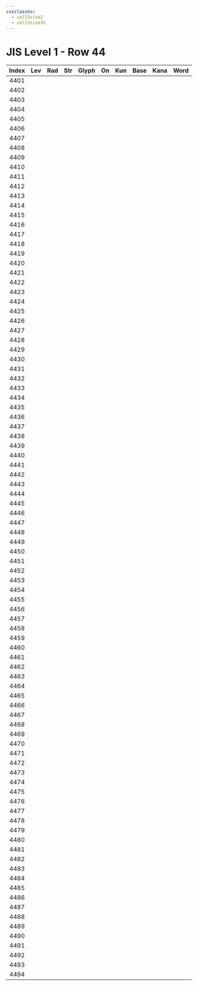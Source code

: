 ```yaml
---
cssclasses:
  - cell5size2
  - cell3size1h
---
```


# JIS Level 1 - Row 44

| Index | Lev | Rad | Str | Glyph | On  | Kun | Base | Kana | Word | Reading |
|:-----:|:---:|:---:|:---:|:-----:|:---:|:---:|:---- |:---- |:---- |:------- |
| 4401  |     |     |     |       |     |     |      |      |      |         |
| 4402  |     |     |     |       |     |     |      |      |      |         |
| 4403  |     |     |     |       |     |     |      |      |      |         |
| 4404  |     |     |     |       |     |     |      |      |      |         |
| 4405  |     |     |     |       |     |     |      |      |      |         |
| 4406  |     |     |     |       |     |     |      |      |      |         |
| 4407  |     |     |     |       |     |     |      |      |      |         |
| 4408  |     |     |     |       |     |     |      |      |      |         |
| 4409  |     |     |     |       |     |     |      |      |      |         |
| 4410  |     |     |     |       |     |     |      |      |      |         |
| 4411  |     |     |     |       |     |     |      |      |      |         |
| 4412  |     |     |     |       |     |     |      |      |      |         |
| 4413  |     |     |     |       |     |     |      |      |      |         |
| 4414  |     |     |     |       |     |     |      |      |      |         |
| 4415  |     |     |     |       |     |     |      |      |      |         |
| 4416  |     |     |     |       |     |     |      |      |      |         |
| 4417  |     |     |     |       |     |     |      |      |      |         |
| 4418  |     |     |     |       |     |     |      |      |      |         |
| 4419  |     |     |     |       |     |     |      |      |      |         |
| 4420  |     |     |     |       |     |     |      |      |      |         |
| 4421  |     |     |     |       |     |     |      |      |      |         |
| 4422  |     |     |     |       |     |     |      |      |      |         |
| 4423  |     |     |     |       |     |     |      |      |      |         |
| 4424  |     |     |     |       |     |     |      |      |      |         |
| 4425  |     |     |     |       |     |     |      |      |      |         |
| 4426  |     |     |     |       |     |     |      |      |      |         |
| 4427  |     |     |     |       |     |     |      |      |      |         |
| 4428  |     |     |     |       |     |     |      |      |      |         |
| 4429  |     |     |     |       |     |     |      |      |      |         |
| 4430  |     |     |     |       |     |     |      |      |      |         |
| 4431  |     |     |     |       |     |     |      |      |      |         |
| 4432  |     |     |     |       |     |     |      |      |      |         |
| 4433  |     |     |     |       |     |     |      |      |      |         |
| 4434  |     |     |     |       |     |     |      |      |      |         |
| 4435  |     |     |     |       |     |     |      |      |      |         |
| 4436  |     |     |     |       |     |     |      |      |      |         |
| 4437  |     |     |     |       |     |     |      |      |      |         |
| 4438  |     |     |     |       |     |     |      |      |      |         |
| 4439  |     |     |     |       |     |     |      |      |      |         |
| 4440  |     |     |     |       |     |     |      |      |      |         |
| 4441  |     |     |     |       |     |     |      |      |      |         |
| 4442  |     |     |     |       |     |     |      |      |      |         |
| 4443  |     |     |     |       |     |     |      |      |      |         |
| 4444  |     |     |     |       |     |     |      |      |      |         |
| 4445  |     |     |     |       |     |     |      |      |      |         |
| 4446  |     |     |     |       |     |     |      |      |      |         |
| 4447  |     |     |     |       |     |     |      |      |      |         |
| 4448  |     |     |     |       |     |     |      |      |      |         |
| 4449  |     |     |     |       |     |     |      |      |      |         |
| 4450  |     |     |     |       |     |     |      |      |      |         |
| 4451  |     |     |     |       |     |     |      |      |      |         |
| 4452  |     |     |     |       |     |     |      |      |      |         |
| 4453  |     |     |     |       |     |     |      |      |      |         |
| 4454  |     |     |     |       |     |     |      |      |      |         |
| 4455  |     |     |     |       |     |     |      |      |      |         |
| 4456  |     |     |     |       |     |     |      |      |      |         |
| 4457  |     |     |     |       |     |     |      |      |      |         |
| 4458  |     |     |     |       |     |     |      |      |      |         |
| 4459  |     |     |     |       |     |     |      |      |      |         |
| 4460  |     |     |     |       |     |     |      |      |      |         |
| 4461  |     |     |     |       |     |     |      |      |      |         |
| 4462  |     |     |     |       |     |     |      |      |      |         |
| 4463  |     |     |     |       |     |     |      |      |      |         |
| 4464  |     |     |     |       |     |     |      |      |      |         |
| 4465  |     |     |     |       |     |     |      |      |      |         |
| 4466  |     |     |     |       |     |     |      |      |      |         |
| 4467  |     |     |     |       |     |     |      |      |      |         |
| 4468  |     |     |     |       |     |     |      |      |      |         |
| 4469  |     |     |     |       |     |     |      |      |      |         |
| 4470  |     |     |     |       |     |     |      |      |      |         |
| 4471  |     |     |     |       |     |     |      |      |      |         |
| 4472  |     |     |     |       |     |     |      |      |      |         |
| 4473  |     |     |     |       |     |     |      |      |      |         |
| 4474  |     |     |     |       |     |     |      |      |      |         |
| 4475  |     |     |     |       |     |     |      |      |      |         |
| 4476  |     |     |     |       |     |     |      |      |      |         |
| 4477  |     |     |     |       |     |     |      |      |      |         |
| 4478  |     |     |     |       |     |     |      |      |      |         |
| 4479  |     |     |     |       |     |     |      |      |      |         |
| 4480  |     |     |     |       |     |     |      |      |      |         |
| 4481  |     |     |     |       |     |     |      |      |      |         |
| 4482  |     |     |     |       |     |     |      |      |      |         |
| 4483  |     |     |     |       |     |     |      |      |      |         |
| 4484  |     |     |     |       |     |     |      |      |      |         |
| 4485  |     |     |     |       |     |     |      |      |      |         |
| 4486  |     |     |     |       |     |     |      |      |      |         |
| 4487  |     |     |     |       |     |     |      |      |      |         |
| 4488  |     |     |     |       |     |     |      |      |      |         |
| 4489  |     |     |     |       |     |     |      |      |      |         |
| 4490  |     |     |     |       |     |     |      |      |      |         |
| 4491  |     |     |     |       |     |     |      |      |      |         |
| 4492  |     |     |     |       |     |     |      |      |      |         |
| 4493  |     |     |     |       |     |     |      |      |      |         |
| 4494  |     |     |     |       |     |     |      |      |      |         |
